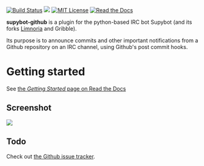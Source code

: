 [![Build Status](https://travis-ci.org/kongr45gpen/supybot-github.svg?branch=master)](https://travis-ci.org/kongr45gpen/supybot-github)
[![](https://img.shields.io/github/issues-raw/kongr45gpen/supybot-github.svg?&maxAge=2592000)](https://github.com/kongr45gpen/supybot-github/issues)
[![MIT License](https://img.shields.io/github/license/kongr45gpen/supybot-github.svg)](https://github.com/kongr45gpen/supybot-github/blob/master/LICENSE)
[![Read the Docs](https://img.shields.io/readthedocs/supybot-github.svg)](http://supybot-github.readthedocs.io/)

**supybot-github** is a plugin for the python-based IRC bot Supybot (and its forks [Limnoria](https://github.com/ProgVal/Limnoria) and Gribble).

Its purpose is to announce commits and other important notifications from
a Github repository on an IRC channel, using Github's post commit hooks.

Getting started
==============
See [the *Getting Started* page on Read the Docs](http://supybot-github.readthedocs.org/en/latest/getting-started.html)

Screenshot
----------
![ ](http://i.imgur.com/2SmUOU2.png)

Todo
----
Check out [the Github issue tracker](https://github.com/kongr45gpen/supybot-github/issues?state=open).
